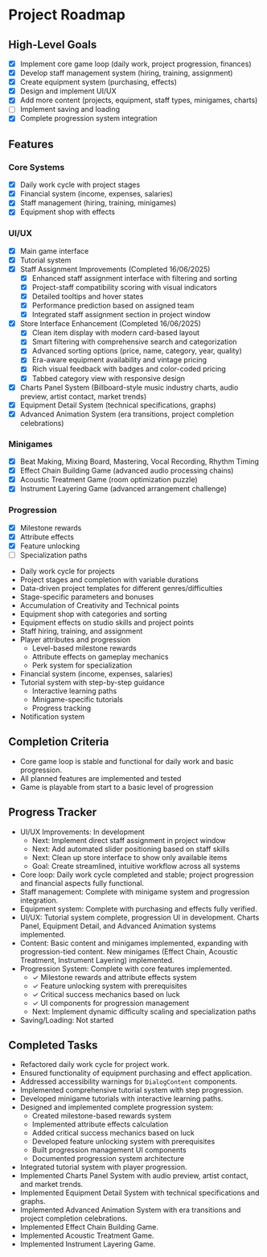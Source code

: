 # Project Roadmap

## High-Level Goals
- [x] Implement core game loop (daily work, project progression, finances)
- [x] Develop staff management system (hiring, training, assignment)
- [x] Create equipment system (purchasing, effects)
- [x] Design and implement UI/UX
- [x] Add more content (projects, equipment, staff types, minigames, charts)
- [ ] Implement saving and loading
- [x] Complete progression system integration

## Features
### Core Systems
- [x] Daily work cycle with project stages
- [x] Financial system (income, expenses, salaries)
- [x] Staff management (hiring, training, minigames)
- [x] Equipment shop with effects

### UI/UX
- [x] Main game interface
- [x] Tutorial system
- [x] Staff Assignment Improvements (Completed 16/06/2025)
  - [x] Enhanced staff assignment interface with filtering and sorting
  - [x] Project-staff compatibility scoring with visual indicators
  - [x] Detailed tooltips and hover states
  - [x] Performance prediction based on assigned team
  - [x] Integrated staff assignment section in project window
- [x] Store Interface Enhancement (Completed 16/06/2025)
  - [x] Clean item display with modern card-based layout
  - [x] Smart filtering with comprehensive search and categorization
  - [x] Advanced sorting options (price, name, category, year, quality)
  - [x] Era-aware equipment availability and vintage pricing
  - [x] Rich visual feedback with badges and color-coded pricing
  - [x] Tabbed category view with responsive design
- [x] Charts Panel System (Billboard-style music industry charts, audio preview, artist contact, market trends)
- [x] Equipment Detail System (technical specifications, graphs)
- [x] Advanced Animation System (era transitions, project completion celebrations)

### Minigames
- [x] Beat Making, Mixing Board, Mastering, Vocal Recording, Rhythm Timing
- [x] Effect Chain Building Game (advanced audio processing chains)
- [x] Acoustic Treatment Game (room optimization puzzle)
- [x] Instrument Layering Game (advanced arrangement challenge)

### Progression
- [x] Milestone rewards
- [x] Attribute effects
- [x] Feature unlocking
- [ ] Specialization paths
- Daily work cycle for projects
- Project stages and completion with variable durations
- Data-driven project templates for different genres/difficulties
- Stage-specific parameters and bonuses
- Accumulation of Creativity and Technical points
- Equipment shop with categories and sorting
- Equipment effects on studio skills and project points
- Staff hiring, training, and assignment
- Player attributes and progression
  - Level-based milestone rewards
  - Attribute effects on gameplay mechanics
  - Perk system for specialization
- Financial system (income, expenses, salaries)
- Tutorial system with step-by-step guidance
  - Interactive learning paths
  - Minigame-specific tutorials
  - Progress tracking
- Notification system

## Completion Criteria
- Core game loop is stable and functional for daily work and basic progression.
- All planned features are implemented and tested
- Game is playable from start to a basic level of progression

## Progress Tracker
- UI/UX Improvements: In development
  - Next: Implement direct staff assignment in project window
  - Next: Add automated slider positioning based on staff skills
  - Next: Clean up store interface to show only available items
  - Goal: Create streamlined, intuitive workflow across all systems
- Core loop: Daily work cycle completed and stable; project progression and financial aspects fully functional.
- Staff management: Complete with minigame system and progression integration.
- Equipment system: Complete with purchasing and effects fully verified.
- UI/UX: Tutorial system complete, progression UI in development. Charts Panel, Equipment Detail, and Advanced Animation systems implemented.
- Content: Basic content and minigames implemented, expanding with progression-tied content. New minigames (Effect Chain, Acoustic Treatment, Instrument Layering) implemented.
- Progression System: Complete with core features implemented.
  - ✓ Milestone rewards and attribute effects system
  - ✓ Feature unlocking system with prerequisites
  - ✓ Critical success mechanics based on luck
  - ✓ UI components for progression management
  - Next: Implement dynamic difficulty scaling and specialization paths
- Saving/Loading: Not started

## Completed Tasks
- Refactored daily work cycle for project work.
- Ensured functionality of equipment purchasing and effect application.
- Addressed accessibility warnings for `DialogContent` components.
- Implemented comprehensive tutorial system with step progression.
- Developed minigame tutorials with interactive learning paths.
- Designed and implemented complete progression system:
  - Created milestone-based rewards system
  - Implemented attribute effects calculation
  - Added critical success mechanics based on luck
  - Developed feature unlocking system with prerequisites
  - Built progression management UI components
  - Documented progression system architecture
- Integrated tutorial system with player progression.
- Implemented Charts Panel System with audio preview, artist contact, and market trends.
- Implemented Equipment Detail System with technical specifications and graphs.
- Implemented Advanced Animation System with era transitions and project completion celebrations.
- Implemented Effect Chain Building Game.
- Implemented Acoustic Treatment Game.
- Implemented Instrument Layering Game.
